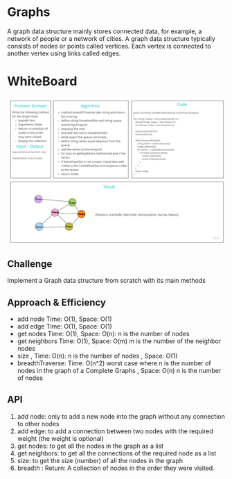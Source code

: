 # Graphs
<!-- Short summary or background information -->
A graph data structure mainly stores connected data, for example, a network of people or a network of cities. A graph data structure typically consists of nodes or points called vertices. Each vertex is connected to another vertex using links called edges.
# WhiteBoard 
![image](./breadthTraverse.jpg)
## Challenge
<!-- Description of the challenge -->
Implement a Graph data structure from scratch with its main methods
## Approach & Efficiency
<!-- What approach did you take? Why? What is the Big O space/time for this approach? -->
* add node Time: O(1), Space: O(1)
* add edge Time: O(1), Space: O(1)
* get nodes  Time: O(1), Space: O(n): n is the number of nodes
* get neighbors  Time: O(1), Space: O(m) m is the number of the neighbor nodes
* size , Time: O(n): n is the number of nodes , Space: O(1)
* breadthTraverse: Time: O(n^2) worst case where n is the number of nodes in the graph of a Complete Graphs , Space: O(n) n is the number of nodes
## API
<!-- Description of each method publicly available in your Graph -->
1. add node: only to add a new node into the graph without any connection to other nodes
2. add edge: to add a connection between two nodes with the required weight (the weight is optional)
3. get nodes: to get all the nodes in the graph as a list
4. get neighbors: to get all the connections of the required node as a list
5. size: to get the size (number) of all the nodes in the graph
6. breadth : Return: A collection of nodes in the order they were visited.